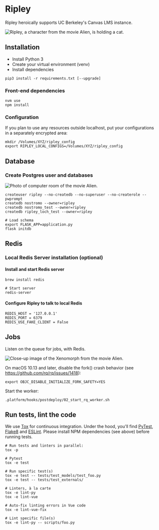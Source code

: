 # Ripley

Ripley heroically supports UC Berkeley's Canvas LMS instance.

![Ripley, a character from the movie Alien, is holding a cat.](src/assets/images/ripley-with-cat.png)

## Installation

* Install Python 3
* Create your virtual environment (venv)
* Install dependencies

```
pip3 install -r requirements.txt [--upgrade]
```

### Front-end dependencies

```
nvm use
npm install
```

### Configuration

If you plan to use any resources outside localhost, put your configurations in a separately encrypted area:

```
mkdir /Volumes/XYZ/ripley_config
export RIPLEY_LOCAL_CONFIGS=/Volumes/XYZ/ripley_config
```

## Database

### Create Postgres user and databases

![Photo of computer room of the movie Alien.](src/assets/images/muthur.png)

```
createuser ripley --no-createdb --no-superuser --no-createrole --pwprompt
createdb nostromo --owner=ripley
createdb nostromo_test --owner=ripley
createdb ripley_loch_test --owner=ripley

# Load schema
export FLASK_APP=application.py
flask initdb
```

## Redis

### Local Redis Server installation (optional)

#### Install and start Redis server

```
brew install redis

# Start server
redis-server
```

#### Configure Ripley to talk to local Redis

```
REDIS_HOST = '127.0.0.1'
REDIS_PORT = 6379
REDIS_USE_FAKE_CLIENT = False
```

## Jobs

Listen on the queue for jobs, with Redis.

![Close-up image of the Xenomorph from the movie Alien.](src/assets/images/xenomorph.png)

On macOS 10.13 and later, disable the fork() crash behavior (see https://github.com/rq/rq/issues/1418):

```
export OBJC_DISABLE_INITIALIZE_FORK_SAFETY=YES
```

Start the worker:

```
.platform/hooks/postdeploy/02_start_rq_worker.sh
```

## Run tests, lint the code

We use [Tox](https://tox.readthedocs.io) for continuous integration. Under the hood, you'll find [PyTest](https://docs.pytest.org), [Flake8](http://flake8.pycqa.org) and [ESLint](https://eslint.org/). Please install NPM dependencies (see above) before running tests.

```
# Run tests and linters in parallel:
tox -p

# Pytest
tox -e test

# Run specific test(s)
tox -e test -- tests/test_models/test_foo.py
tox -e test -- tests/test_externals/

# Linters, à la carte
tox -e lint-py
tox -e lint-vue

# Auto-fix linting errors in Vue code
tox -e lint-vue-fix

# Lint specific file(s)
tox -e lint-py -- scripts/foo.py
```
